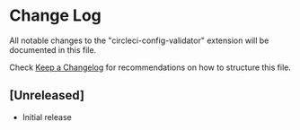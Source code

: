 # Change Log

All notable changes to the "circleci-config-validator" extension will be documented in this file.

Check [Keep a Changelog](http://keepachangelog.com/) for recommendations on how to structure this file.

## [Unreleased]

- Initial release